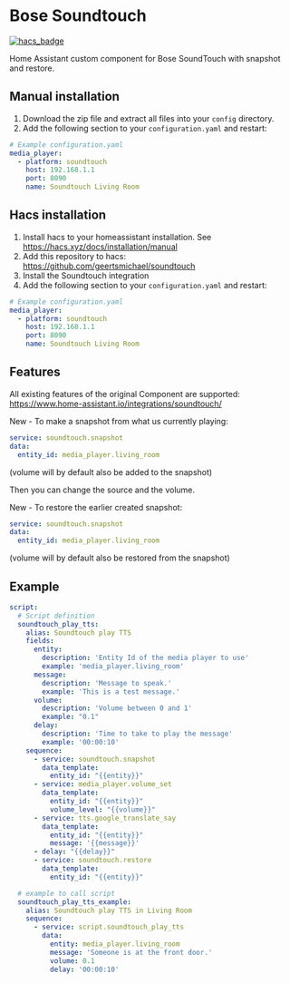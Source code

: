 # Bose Soundtouch
[![hacs_badge](https://img.shields.io/badge/HACS-Custom-orange.svg)](https://github.com/custom-components/hacs)

Home Assistant custom component for Bose SoundTouch with snapshot and restore.

## Manual installation
1. Download the zip file and extract all files into your `config` directory.
2. Add the following section to your `configuration.yaml` and restart:

```yaml
# Example configuration.yaml
media_player:
  - platform: soundtouch
    host: 192.168.1.1
    port: 8090
    name: Soundtouch Living Room
```

## Hacs installation
1. Install hacs to your homeassistant installation. See https://hacs.xyz/docs/installation/manual
2. Add this repository to hacs: https://github.com/geertsmichael/soundtouch
3. Install the Soundtouch integration
4. Add the following section to your `configuration.yaml` and restart:

```yaml
# Example configuration.yaml
media_player:
  - platform: soundtouch
    host: 192.168.1.1
    port: 8090
    name: Soundtouch Living Room
```

## Features

All existing features of the original Component are supported:
https://www.home-assistant.io/integrations/soundtouch/

New - To make a snapshot from what us currently playing:
```yaml
service: soundtouch.snapshot
data:
  entity_id: media_player.living_room
```
(volume will by default also be added to the snapshot)

Then you can change the source and the volume.

New - To restore the earlier created snapshot:
```yaml
service: soundtouch.snapshot
data:
  entity_id: media_player.living_room
```
(volume will by default also be restored from the snapshot)

## Example
```yaml
script:
  # Script definition
  soundtouch_play_tts:
    alias: Soundtouch play TTS
    fields:
      entity:
        description: 'Entity Id of the media player to use'
        example: 'media_player.living_room'
      message:
        description: 'Message to speak.'
        example: 'This is a test message.'
      volume:
        description: 'Volume between 0 and 1'
        example: "0.1"
      delay:
        description: 'Time to take to play the message'
        example: '00:00:10'
    sequence:
      - service: soundtouch.snapshot
        data_template:
          entity_id: "{{entity}}"
      - service: media_player.volume_set
        data_template:
          entity_id: "{{entity}}"
          volume_level: "{{volume}}"
      - service: tts.google_translate_say
        data_template:
          entity_id: "{{entity}}"
          message: '{{message}}'
      - delay: "{{delay}}"
      - service: soundtouch.restore
        data_template:
          entity_id: "{{entity}}"

  # example to call script
  soundtouch_play_tts_example:
    alias: Soundtouch play TTS in Living Room
    sequence:
      - service: script.soundtouch_play_tts
        data:
          entity: media_player.living_room
          message: 'Someone is at the front door.'
          volume: 0.1
          delay: '00:00:10'
```